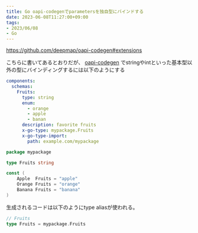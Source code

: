 ```yaml
---
title: Go oapi-codegenでparametersを独自型にバインドする
date: 2023-06-08T11:27:00+09:00
tags:
- 2023/06/08
- Go
---
```


https://github.com/deepmap/oapi-codegen#extensions

こちらに書いてあるとおりだが、 [oapi-codegen](note/oapi-codegen.md) でstringやintといった基本型以外の型にバインディングするには以下のようにする

````yaml
components:
  schemas:
    Fruits:
      type: string
      enum:
        - orange
        - apple
        - banan
      description: favorite fruits
      x-go-type: mypackage.Fruits
      x-go-type-import:
        path: example.com/mypackage
````

````go
package mypackage

type Fruits string

const (
	Apple  Fruits = "apple"
	Orange Fruits = "orange"
	Banana Fruits = "banana"
)
````

生成されるコードは以下のようにtype aliasが使われる。

````go
// Fruits
type Fruits = mypackage.Fruits
````
